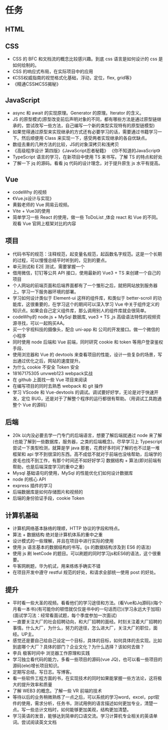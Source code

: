 <!--
 * @Author: x09898 coder_xujie@163.com
 * @Date: 2022-05-09 20:54:40
 * @LastEditors: x09898 coder_xujie@163.com
 * @LastEditTime: 2022-10-17 15:48:48
 * @FilePath: \HTML-CSS-Javascript-\待解决的知识点\稍后的学习要务.md
 * @Description: 
-->
# 任务

## HTML

## CSS

* CSS 的 BFC 和文档流的概念比较感兴趣。到底 css 语言是如何设计的 css 是如何绘制的。
* CSS 的响应式布局，在实际项目中的应用
* 《CSS权威指南的视觉格式化基础，浮动，定位，flex, grid等》
* 《精通CSS》《CSS揭秘》

## JavaScript

* async 和 await 的实现原理。Generator 的原理。Iterator 的含义。
* JS 的原型模式(原型改变前后声明对象的不同，都有哪些方法是通过原型链继承的，尝试改写一些方法，自己编写一个新的类型实现特有的原型链模型)
* 如果觉得通过原型来实现继承的方式还有必要学习的话，需要通过书籍学习一下。然后顺便用 Class 来实现一下，感受两者实现继承的各自优缺点。
* 数组去重的几种方法的比较，JS的对象深拷贝和浅拷贝
* 《高级程序设计 第四版》《JavaScript忍者秘籍》 《你不知道的JavaScript》
* TypeScript 语言的学习，在新项目中使用 TS 来书写。了解 TS 的特点和好处
* 了解一下 jq 的源码。看看 jq 代码的设计理念，对于提升原生 js 水平有提高。

## Vue

* codeWhy 的视频
* 《Vue.js设计与实现》
* 黄毅老师的 Vue 网易云视频。
* Vite + Vue3的使用
* 简单学习一些 React 的使用，做一些 ToDoList ,体会 react 和 Vue 的不同。观看 Vue 官网上框架对比的内容

## 项目

* 代码书写的规范：注释规范，起变量名规范，起函数名字规范。这是一个长期的过程，可以慢慢总结平时听到的，见到的要点。
* 单元测试和 E2E 测试，需要掌握一个
* 借用微信，钉钉等公共 API 接口，使用最新的 Vue3 + TS 来创建一个自己的项目
* 个人网站的前端页面和后端界面都有了一个雏形之后，就把网站放到服务器上。学习一下服务器环境的部署。
* 学习如何设计类似于 Element-ui 这样的组件库，和类似于 better-scroll 的功能库，这很重要的，在学习这个的期间可以深入学习 Vue 中关于组件定义的知识点。如果会自己定义组件库，那么调用别人的组件库就会很简单。
* codeWhy的 node.js + MySql 数据库, vue3 + TS ,js 高级语法特性的视频资源寻找，可以一起购买AA。
* 买一个宇视科技的摄像头，配合 uni-app 和 公司的开发接口。做一个微信的小程序
* 同时使用 node 后端和 Vue 前端，同时研究 cookie 和 token 等用户登录鉴权手段、
* 使用浏览器和 Vue 的 devtools 来查看项目的性能，设计一些复杂的场景，写出通过优化之后，网站的速度提升。
* 为什么 cookie 不安全 Token 安全
* 18167175305 unvweb123 webpack实战
* 在 github 上面找一些 Vue 项目来阅读
* 在编写项目的同时去熟悉 webpack 和 git 操作
* 学习 VScode 和 Vue-devtools 的调试。调试要好好学，无论是对于快速开发，定位 BUG，还是对于了解整个程序的运行都很有帮助。（用调试工具跑通整个 Vue 的源码）

## 后端

* 20k 以内没必要去学一门专门的后端语言，想要了解后端就通过 node 来了解(也能了解到一些数据库，服务器，之类的后端概念)。尽早学习上 Typescript 尝试一下类型检测，就算是学 java 那套，花费好多时间了解的也不过是一堆框架和 api 学不到很深的东西。高不成低不就对于前端也没啥帮助，后端学的皮毛也找不到工作，有那个时间还不如好好学习 数据结构 + 算法(即对前端有帮助，也是后端深度学习的重中之重)
* Mysql 基础语句的使用，MySql 的性能优化们如何设计数据库
* node 的核心 API
* express 插件的学习
* 后端数据库是如何存储图片和视频的
* 后端的身份验证手段，cookie Token

## 计算机基础

* 计算机网络基本脉络的理顺，HTTP 协议的字段和特点。
* 算法 + 数据结构 绝对是计算机体系的重中之重
* 设计模式的一些理解，并且在项目中进行实际的使用
* 使用 js 语言基本的数据结构的书写。(js 的数据结构涉及到 ES6 的语法)
* 使用 js 刷 leetCode 的题目。可以刷题的同时学习js和ES6的语法，这个很重要。
* 牛客网刷题，华为机试，用来练练手确实不错
* 在项目开发中遵守 restful 规范的好处，和请求全部统一使用 post 的好处。

## 提升

* 平时看一些大圣的视频。看看他们的学习途径和方法。(看Vue和Jq源码)(每个月看一本书)(有可能你的顿悟就仅仅是书中的一句话而已)(学习永远大于加班)(面试学习法：经常看面试题，每个季度参加一次面试)
* 一直要关注大厂的社会招聘动向，和大厂招聘的面经。时刻关注着大厂招聘的事情。什么大厂，为什么，努力的途径，怎么进大厂，关注大厂的职位，面经。UP主。
* 感觉还是要自己给自己设定一个目标，具体的目标，如何具体的去实现。比如到底哪个大厂？具体的部门？企业文化？为什么选择？该如何去做？
* 李兵 极客时间中 浏览器工作原理和实践
* 学习独立看代码的能力，多看一些项目的源码(vue JQ)，也可以看一些项目的源码(ele)增长项目知识。
* 定期写总结，写日志。写博客。
* 看一些软件工程方面的书，在实现技术的同时如果能掌握一些方法论，这将极大的提升效率和质量
* 了解 WEB3 的概念。了解一些 VR 前端的技术
* 等待以后的业务稍微熟练了一点之后，可以系统的学习word，excel，ppt软件的使用，需求分析，任务书，测试用例的语言描述如何更加专业，清楚一点。写一些总计文档时，如何能够更加美观，结构更加清楚。
* 学习英语的发音，能够达到简单的口语交流。学习计算机专业相关的英语单词。尝试阅读英文文档